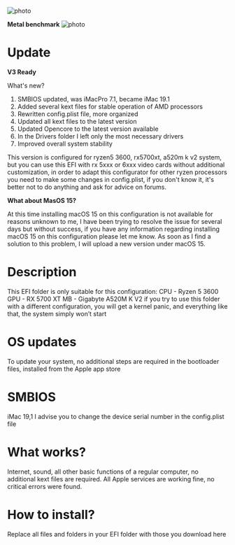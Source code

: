  ![photo](https://github.com/RubyFM1/phototototot/blob/main/Снимок%20экрана%202024-09-16%20в%2017.11.31.png)

 **Metal benchmark**
 ![photo](https://github.com/RubyFM1/phototototot/blob/main/Снимок%20экрана%202024-09-16%20в%2017.25.16.png)
 
 # Update
 **V3 Ready**
 
 What's new?

1. SMBIOS updated, was iMacPro 7.1, became iMac 19.1
2. Added several kext files for stable operation of AMD processors
3. Rewritten config.plist file, more organized
4. Updated all kext files to the latest version
5. Updated Opencore to the latest version available
6. In the Drivers folder I left only the most necessary drivers
7. Improved overall system stability

This version is configured for ryzen5 3600, rx5700xt, a520m k v2 system, but you can use this EFI with rx 5xxx or 6xxx video cards without additional customization, in order to adapt this configurator for other ryzen processors you need to make some changes in config.plist, if you don't know it, it's better not to do anything and ask for advice on forums.

**What about MasOS 15?**

At this time installing macOS 15 on this configuration is not available for reasons unknown to me, I have been trying to resolve the issue for several days but without success, if you have any information regarding installing macOS 15 on this configuration please let me know.
As soon as I find a solution to this problem, I will upload a new version under macOS 15.

# Description
This EFI folder is only suitable for this configuration:
CPU - Ryzen 5 3600
GPU - RX 5700 XT
MB - Gigabyte A520M K V2
if you try to use this folder with a different configuration, you will get a kernel panic, and everything like that, the system simply won’t start
# OS updates
To update your system, no additional steps are required in the bootloader files, installed from the Apple app store
# SMBIOS
iMac 19,1
I advise you to change the device serial number in the config.plist file
# What works?
Internet, sound, all other basic functions of a regular computer, no additional kext files are required.
All Apple services are working fine, no critical errors were found.
# How to install?
Replace all files and folders in your EFI folder with those you download here
